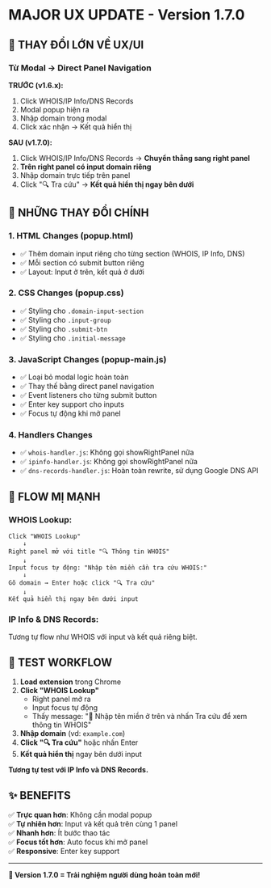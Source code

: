 # MAJOR UX UPDATE - Version 1.7.0

## 🎯 THAY ĐỔI LỚN VỀ UX/UI

### **Từ Modal → Direct Panel Navigation**

**TRƯỚC (v1.6.x):**
1. Click WHOIS/IP Info/DNS Records
2. Modal popup hiện ra
3. Nhập domain trong modal  
4. Click xác nhận → Kết quả hiển thị

**SAU (v1.7.0):**
1. Click WHOIS/IP Info/DNS Records → **Chuyển thẳng sang right panel**
2. **Trên right panel có input domain riêng**
3. Nhập domain trực tiếp trên panel
4. Click "🔍 Tra cứu" → **Kết quả hiển thị ngay bên dưới**

## 🔧 NHỮNG THAY ĐỔI CHÍNH

### 1. **HTML Changes (popup.html)**
- ✅ Thêm domain input riêng cho từng section (WHOIS, IP Info, DNS)
- ✅ Mỗi section có submit button riêng
- ✅ Layout: Input ở trên, kết quả ở dưới

### 2. **CSS Changes (popup.css)**
- ✅ Styling cho `.domain-input-section`
- ✅ Styling cho `.input-group`
- ✅ Styling cho `.submit-btn`
- ✅ Styling cho `.initial-message`

### 3. **JavaScript Changes (popup-main.js)**
- ✅ Loại bỏ modal logic hoàn toàn
- ✅ Thay thế bằng direct panel navigation
- ✅ Event listeners cho từng submit button
- ✅ Enter key support cho inputs
- ✅ Focus tự động khi mở panel

### 4. **Handlers Changes**
- ✅ `whois-handler.js`: Không gọi showRightPanel nữa
- ✅ `ipinfo-handler.js`: Không gọi showRightPanel nữa  
- ✅ `dns-records-handler.js`: Hoàn toàn rewrite, sử dụng Google DNS API

## 🎨 FLOW MỊ MẠNH

### WHOIS Lookup:
```
Click "WHOIS Lookup" 
    ↓
Right panel mở với title "🔍 Thông tin WHOIS"
    ↓
Input focus tự động: "Nhập tên miền cần tra cứu WHOIS:"
    ↓
Gõ domain → Enter hoặc click "🔍 Tra cứu"
    ↓
Kết quả hiển thị ngay bên dưới input
```

### IP Info & DNS Records:
Tương tự flow như WHOIS với input và kết quả riêng biệt.

## 🧪 TEST WORKFLOW

1. **Load extension** trong Chrome
2. **Click "WHOIS Lookup"**
   - Right panel mở ra
   - Input focus tự động
   - Thấy message: "📝 Nhập tên miền ở trên và nhấn Tra cứu để xem thông tin WHOIS"
3. **Nhập domain** (vd: `example.com`)
4. **Click "🔍 Tra cứu"** hoặc nhấn Enter
5. **Kết quả hiển thị** ngay bên dưới input

**Tương tự test với IP Info và DNS Records.**

## ✨ BENEFITS

✅ **Trực quan hơn**: Không cần modal popup  
✅ **Tự nhiên hơn**: Input và kết quả trên cùng 1 panel  
✅ **Nhanh hơn**: Ít bước thao tác  
✅ **Focus tốt hơn**: Auto focus khi mở panel  
✅ **Responsive**: Enter key support  

---

**🎯 Version 1.7.0 = Trải nghiệm người dùng hoàn toàn mới!**
